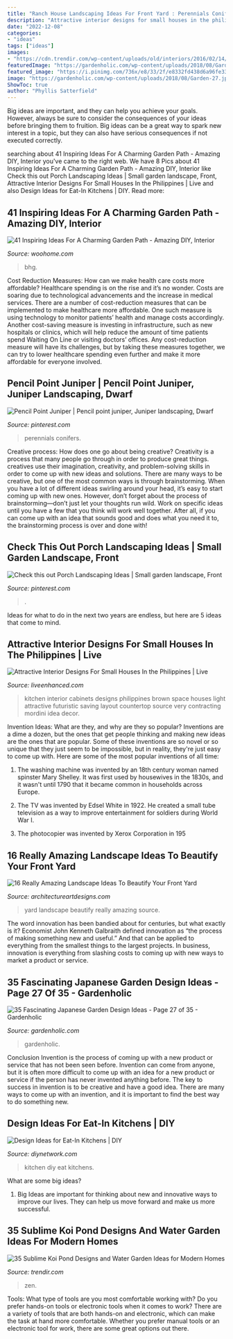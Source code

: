 ```yaml
---
title: "Ranch House Landscaping Ideas For Front Yard : Perennials Conifers"
description: "Attractive interior designs for small houses in the philippines"
date: "2022-12-08"
categories:
- "ideas"
tags: ["ideas"]
images:
- "https://cdn.trendir.com/wp-content/uploads/old/interiors/2016/02/14/koi-ponds-and-water-gardens-for-modern-homes-18.jpg"
featuredImage: "https://gardenholic.com/wp-content/uploads/2018/08/Garden-27.jpg"
featured_image: "https://i.pinimg.com/736x/e8/33/2f/e8332fd438d6a96fe3393fdc34385893.jpg"
image: "https://gardenholic.com/wp-content/uploads/2018/08/Garden-27.jpg"
ShowToc: true
author: "Phyllis Satterfield"
---
```



Big ideas are important, and they can help you achieve your goals. However, always be sure to consider the consequences of your ideas before bringing them to fruition. Big ideas can be a great way to spark new interest in a topic, but they can also have serious consequences if not executed correctly.

	

		
searching about 41 Inspiring Ideas For A Charming Garden Path - Amazing DIY, Interior you've came to the right web. We have 8 Pics about 41 Inspiring Ideas For A Charming Garden Path - Amazing DIY, Interior like Check this out Porch Landscaping Ideas | Small garden landscape, Front, Attractive Interior Designs For Small Houses In the Philippines | Live and also Design Ideas for Eat-In Kitchens | DIY. Read more:
		
    
## 41 Inspiring Ideas For A Charming Garden Path - Amazing DIY, Interior

<img loading=lazy src="https://www.woohome.com/wp-content/uploads/2014/07/garden-walkway-ideas-11.jpg" onerror="this.onerror=null;this.src='https://tse3.mm.bing.net/th?id=OIP.nKtVqlemg1vvkqtHg2WsIAHaLH&amp;pid=15.1';" alt="41 Inspiring Ideas For A Charming Garden Path - Amazing DIY, Interior">

_Source: woohome.com_

>bhg. 

	

Cost Reduction Measures: How can we make health care costs more affordable?
Healthcare spending is on the rise and it’s no wonder. Costs are soaring due to technological advancements and the increase in medical services. There are a number of cost-reduction measures that can be implemented to make healthcare more affordable. One such measure is using technology to monitor patients’ health and manage costs accordingly. Another cost-saving measure is investing in infrastructure, such as new hospitals or clinics, which will help reduce the amount of time patients spend Waiting On Line or visiting doctors’ offices.
Any cost-reduction measure will have its challenges, but by taking these measures together, we can try to lower healthcare spending even further and make it more affordable for everyone involved.

    
## Pencil Point Juniper | Pencil Point Juniper, Juniper Landscaping, Dwarf

<img loading=lazy src="https://i.pinimg.com/736x/76/e4/c1/76e4c11a23cbe510b764570338ed0011.jpg" onerror="this.onerror=null;this.src='https://tse3.mm.bing.net/th?id=OIP.h6pqoE4YiDcsRZFDfqiLHQHaLT&amp;pid=15.1';" alt="Pencil Point Juniper | Pencil point juniper, Juniper landscaping, Dwarf">

_Source: pinterest.com_

>perennials conifers. 

	

Creative process: How does one go about being creative?
Creativity is a process that many people go through in order to produce great things. creatives use their imagination, creativity, and problem-solving skills in order to come up with new ideas and solutions. There are many ways to be creative, but one of the most common ways is through brainstorming. When you have a lot of different ideas swirling around your head, it’s easy to start coming up with new ones. However, don’t forget about the process of brainstorming—don’t just let your thoughts run wild. Work on specific ideas until you have a few that you think will work well together. After all, if you can come up with an idea that sounds good and does what you need it to, the brainstorming process is over and done with!

    
## Check This Out Porch Landscaping Ideas | Small Garden Landscape, Front

<img loading=lazy src="https://i.pinimg.com/736x/e8/33/2f/e8332fd438d6a96fe3393fdc34385893.jpg" onerror="this.onerror=null;this.src='https://tse3.mm.bing.net/th?id=OIP.faMDou5Ui8NSH_435IrZlQHaJ3&amp;pid=15.1';" alt="Check this out Porch Landscaping Ideas | Small garden landscape, Front">

_Source: pinterest.com_

>. 

	

Ideas for what to do in the next two years are endless, but here are 5 ideas that come to mind. 

    
## Attractive Interior Designs For Small Houses In The Philippines | Live

<img loading=lazy src="http://www.liveenhanced.com/wp-content/uploads/2018/01/house-interior-design-12-1024x768.jpg" onerror="this.onerror=null;this.src='https://tse2.mm.bing.net/th?id=OIP.g5w8i7TGjObK_RCKvLT_RQHaFj&amp;pid=15.1';" alt="Attractive Interior Designs For Small Houses In the Philippines | Live">

_Source: liveenhanced.com_

>kitchen interior cabinets designs philippines brown space houses light attractive futuristic saving layout countertop source very contracting mordini idea decor. 

	

Invention Ideas: What are they, and why are they so popular?
Inventions are a dime a dozen, but the ones that get people thinking and making new ideas are the ones that are popular. Some of these inventions are so novel or so unique that they just seem to be impossible, but in reality, they're just easy to come up with. Here are some of the most popular inventions of all time: 
1. The washing machine was invented by an 18th century woman named spinster Mary Shelley. It was first used by housewives in the 1830s, and it wasn't until 1790 that it became common in households across Europe.

2. The TV was invented by Edsel White in 1922. He created a small tube television as a way to improve entertainment for soldiers during World War I.

3. The photocopier was invented by Xerox Corporation in 195
    
## 16 Really Amazing Landscape Ideas To Beautify Your Front Yard

<img loading=lazy src="https://www.architectureartdesigns.com/wp-content/uploads/2017/03/6-6-630x527.jpg" onerror="this.onerror=null;this.src='https://tse3.mm.bing.net/th?id=OIP.DSqMe8lqzqJM7_ukXlHZJwHaGM&amp;pid=15.1';" alt="16 Really Amazing Landscape Ideas To Beautify Your Front Yard">

_Source: architectureartdesigns.com_

>yard landscape beautify really amazing source. 

	

The word innovation has been bandied about for centuries, but what exactly is it? Economist John Kenneth Galbraith defined innovation as “the process of making something new and useful.” And that can be applied to everything from the smallest things to the largest projects. In business, innovation is everything from slashing costs to coming up with new ways to market a product or service.

    
## 35 Fascinating Japanese Garden Design Ideas - Page 27 Of 35 - Gardenholic

<img loading=lazy src="https://gardenholic.com/wp-content/uploads/2018/08/Garden-27.jpg" onerror="this.onerror=null;this.src='https://tse1.mm.bing.net/th?id=OIP.taRBfOa1-9LnJSNcgf0CNgHaLI&amp;pid=15.1';" alt="35 Fascinating Japanese Garden Design Ideas - Page 27 of 35 - Gardenholic">

_Source: gardenholic.com_

>gardenholic. 

	

Conclusion
Invention is the process of coming up with a new product or service that has not been seen before. Invention can come from anyone, but it is often more difficult to come up with an idea for a new product or service if the person has never invented anything before. The key to success in invention is to be creative and have a good idea. There are many ways to come up with an invention, and it is important to find the best way to do something new.

    
## Design Ideas For Eat-In Kitchens | DIY

<img loading=lazy src="https://diy.sndimg.com/content/dam/images/diy/fullset/2016/Feb/11/0/DHMK605H_Eat-in-Kitchen.jpg.rend.hgtvcom.616.924.suffix/1455221660224.jpeg" onerror="this.onerror=null;this.src='https://tse4.mm.bing.net/th?id=OIP.QHCFeYhPFGXD-NmADHOvtQHaLH&amp;pid=15.1';" alt="Design Ideas for Eat-In Kitchens | DIY">

_Source: diynetwork.com_

>kitchen diy eat kitchens. 

	

What are some big ideas?
1. Big Ideas are important for thinking about new and innovative ways to improve our lives. They can help us move forward and make us more successful.

    
## 35 Sublime Koi Pond Designs And Water Garden Ideas For Modern Homes

<img loading=lazy src="https://cdn.trendir.com/wp-content/uploads/old/interiors/2016/02/14/koi-ponds-and-water-gardens-for-modern-homes-18.jpg" onerror="this.onerror=null;this.src='https://tse1.mm.bing.net/th?id=OIP.yq1iqG1wJrCJDsDx5GXPLQHaKL&amp;pid=15.1';" alt="35 Sublime Koi Pond Designs and Water Garden Ideas for Modern Homes">

_Source: trendir.com_

>zen. 

	

Tools: What type of tools are you most comfortable working with?
Do you prefer hands-on tools or electronic tools when it comes to work? There are a variety of tools that are both hands-on and electronic, which can make the task at hand more comfortable. Whether you prefer manual tools or an electronic tool for work, there are some great options out there.

